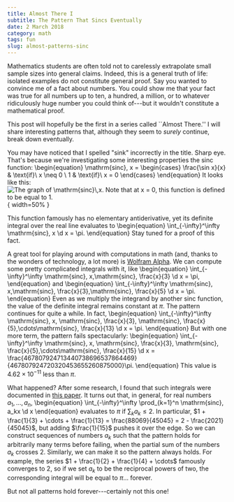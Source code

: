 ```yaml
---
title: Almost There I
subtitle: The Pattern That Sincs Eventually 
date: 2 March 2018
category: math
tags: fun
slug: almost-patterns-sinc
---
```


Mathematics students are often told not to carelessly extrapolate small sample sizes into general claims.
Indeed, this is a general truth of life: isolated examples do not constitute general proof.
Say you wanted to convince me of a fact about numbers.
You could show me that your fact was true for all numbers up to ten, a hundred, a million, or to whatever ridiculously huge number you could think of---but it wouldn't constitute a mathematical proof.

This post will hopefully be the first in a series called ``Almost There.''
I will share interesting patterns that, although they seem to *surely* continue, break down eventually.

You may have noticed that I spelled "sink" incorrectly in the title.
Sharp eye.
That's because we're investigating some interesting properties the $\mathrm{sinc}$ function:
\begin{equation}
	\mathrm{sinc}\, x =
	\begin{cases}
		\frac{\sin x}{x} & \text{if}\ x \neq 0 \\
		1 & \text{if}\ x = 0
	\end{cases}
\end{equation}
It looks like this:
![The graph of $\mathrm{sinc}\,x$. Note that at $x = 0$, this function is defined to be equal to 1.](https://gautammanohar.com/figures/sinc.png){ width=50% }

This function famously has no elementary antiderivative, yet its definite integral over the real line evaluates to
\begin{equation}
	\int_{-\infty}^\infty \mathrm{sinc}\, x \d x = \pi.
\end{equation}
Stay tuned for a proof of this fact.

A great tool for playing around with computations in math (and, thanks to the wonders of technology, a lot more) is [Wolfram Alpha](https://www.wolframalpha.com/).
We can compute some pretty complicated integrals with it, like
\begin{equation}
	\int_{-\infty}^\infty \mathrm{sinc}\, x\,\mathrm{sinc}\, \frac{x}{3} \d x = \pi,
\end{equation}
and
\begin{equation}
	\int_{-\infty}^\infty \mathrm{sinc}\, x\,\mathrm{sinc}\, \frac{x}{3}\,\mathrm{sinc}\, \frac{x}{5} \d x = \pi.
\end{equation}
Even as we multiply the integrand by another $\mathrm{sinc}$ function, the value of the definite integral remains constant at $\pi$.
The pattern continues for quite a while.
In fact,
\begin{equation}
	\int_{-\infty}^\infty \mathrm{sinc}\, x\, \mathrm{sinc}\, \frac{x}{3}\, \mathrm{sinc}\, \frac{x}{5}\,\cdots\mathrm{sinc}\, \frac{x}{13} \d x = \pi.
\end{equation}
But with one more term, the pattern fails spectacularly:
\begin{equation}
	\int_{-\infty}^\infty \mathrm{sinc}\, x\, \mathrm{sinc}\, \frac{x}{3}\, \mathrm{sinc}\, \frac{x}{5}\,\cdots\mathrm{sinc}\, \frac{x}{15} \d x = \frac{467807924713440738696537864469}{467807924720320453655260875000}\pi.
\end{equation}
This value is $4.62 \times 10^{-11}$ less than $\pi$.

What happened?
After some research, I found that such integrals were documented in [this paper](https://carma.newcastle.edu.au/jon/sinc-sums.pdf).
It turns out that, in general, for real numbers $a_1,\ldots,a_n$,
\begin{equation}
	\int_{-\infty}^\infty \prod_{k=1}^n \mathrm{sinc}\, a_kx \d x
\end{equation}
evaluates to $\pi$ if $\sum_k a_k \le 2$.
In particular, $1 + \frac{1}{3} + \cdots + \frac{1}{13} = \frac{88069}{45045} = 2 - \frac{2021}{45045}$, but adding $\frac{1}{15}$ pushes it over the edge.
So we can construct sequences of numbers $a_k$ such that the pattern holds for arbitrarily many terms before failing, when the partial sum of the numbers $a_k$ crosses $2$.
Similarly, we can make it so the pattern always holds.
For example, the series $1 + \frac{1}{2} + \frac{1}{4} + \cdots$ famously converges to $2$, so if we set $a_k$ to be the reciprocal powers of two, the corresponding integral will be equal to $\pi$... forever.

But not all patterns hold forever---certainly not this one!